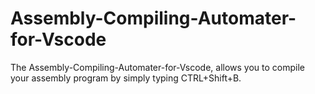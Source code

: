 # Assembly-Compiling-Automater-for-Vscode
The Assembly-Compiling-Automater-for-Vscode, allows you to compile your assembly program by simply typing CTRL+Shift+B.
